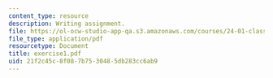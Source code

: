 ```yaml
---
content_type: resource
description: Writing assignment.
file: https://ol-ocw-studio-app-qa.s3.amazonaws.com/courses/24-01-classics-in-western-philosophy-spring-2006/21f2c45c8f087b7530485db283cc6ab9_exercise1.pdf
file_type: application/pdf
resourcetype: Document
title: exercise1.pdf
uid: 21f2c45c-8f08-7b75-3048-5db283cc6ab9
---
```

